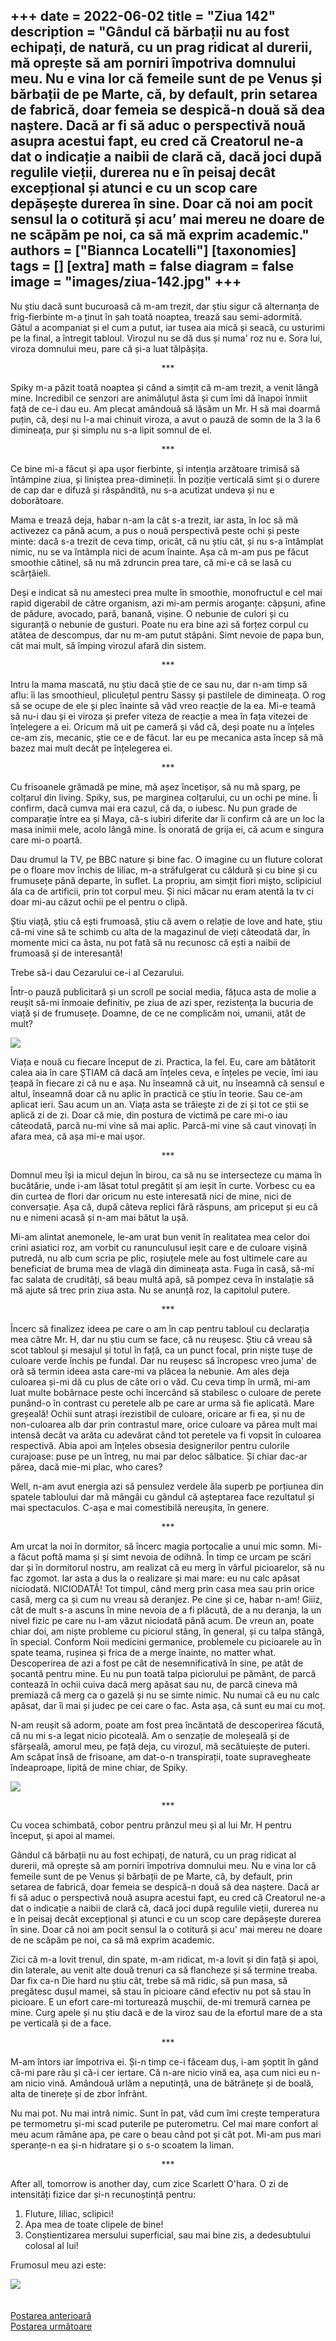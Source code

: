 
+++
date = 2022-06-02
title = "Ziua 142"
description = "Gândul că bărbații nu au fost echipați, de natură, cu un prag ridicat al durerii, mă oprește să am porniri împotriva domnului meu. Nu e vina lor că femeile sunt de pe Venus și bărbații de pe Marte, că, by default, prin setarea de fabrică, doar femeia se despică-n două să dea naștere. Dacă ar fi să aduc o perspectivă nouă asupra acestui fapt, eu cred că Creatorul ne-a dat o indicație a naibii de clară că, dacă joci după regulile vieții, durerea nu e în peisaj decât excepțional și atunci e cu un scop care depășește durerea în sine. Doar că noi am pocit sensul la o cotitură și acu’ mai mereu ne doare de ne scăpăm pe noi, ca să mă exprim academic."
authors = ["Biannca Locatelli"]
[taxonomies]
tags = []
[extra]
math = false
diagram = false
image = "images/ziua-142.jpg"
+++
---

Nu știu dacă sunt bucuroasă că m-am trezit, dar știu sigur că alternanța de frig-fierbinte m-a ținut în șah toată noaptea, trează sau semi-adormită. Gâtul a acompaniat și el cum a putut, iar tusea aia mică și seacă, cu usturimi pe la final, a întregit tabloul. Virozul nu se dă dus și numa' roz nu e. Sora lui, viroza domnului meu, pare că și-a luat tălpășița.

<p style="text-align: center;">***</p>

Spiky m-a păzit toată noaptea și când a simțit că m-am trezit, a venit lângă mine. Incredibil ce senzori are animăluțul ăsta și cum îmi dă înapoi înmiit față de ce-i dau eu. Am plecat amândouă să lăsăm un Mr. H să mai doarmă puțin, că, deși nu l-a mai chinuit viroza, a avut o pauză de somn de la 3 la 6 dimineața, pur și simplu nu s-a lipit somnul de el.

<p style="text-align: center;">***</p>

Ce bine mi-a făcut și apa ușor fierbinte, și intenția arzătoare trimisă să întâmpine ziua, și liniștea prea-dimineții. În poziție verticală simt și o durere de cap dar e difuză și răspândită, nu s-a acutizat undeva și nu e doborâtoare.

Mama e trează deja, habar n-am la cât s-a trezit, iar asta, în loc să mă activezez ca până acum, a pus o nouă perspectivă peste ochi și peste minte: dacă s-a trezit de ceva timp, oricât, că nu știu cât, și nu s-a întâmplat nimic, nu se va întâmpla nici de acum înainte. Așa că m-am pus pe făcut smoothie cătinel, să nu mă zdruncin prea tare, că mi-e că se lasă cu scârțâieli.

Deși e indicat să nu amesteci prea multe în smoothie, monofructul e cel mai rapid digerabil de către organism, azi mi-am permis aroganțe: căpșuni, afine de pădure, avocado, pară, banană, vișine. O nebunie de culori și cu siguranță o nebunie de gusturi. Poate nu era bine azi să forțez corpul cu atâtea de descompus, dar nu m-am putut stăpâni. Simt nevoie de papa bun, cât mai mult, să împing virozul afară din sistem.

<p style="text-align: center;">***</p>

Intru la mama mascată, nu știu dacă știe de ce sau nu, dar n-am timp să aflu: îi las smoothieul, pliculețul pentru Sassy și pastilele de dimineața. O rog să se ocupe de ele și plec înainte să văd vreo reacție de la ea. Mi-e teamă să nu-i dau și ei viroza și prefer viteza de reacție a mea în fața vitezei de înțelegere a ei. Oricum mă uit pe cameră și văd că, deși poate nu a înțeles ce-am zis, mecanic, știe ce e de făcut. Iar eu pe mecanica asta încep să mă bazez mai mult decât pe înțelegerea ei.

<p style="text-align: center;">***</p>

Cu frisoanele grămadă pe mine, mă așez încetișor, să nu mă sparg, pe colțarul din living. Spiky, sus, pe marginea colțarului, cu un ochi pe mine. Îi confirm, dacă cumva mai era cazul, că da, o iubesc. Nu pun grade de comparație între ea și Maya, că-s iubiri diferite dar îi confirm că are un loc la masa inimii mele, acolo lângă mine. Îs onorată de grija ei, că acum e singura care mi-o poartă.

Dau drumul la TV, pe BBC nature și bine fac. O imagine cu un fluture colorat pe o floare mov închis de liliac, m-a străfulgerat cu căldură și cu bine și cu frumusețe până departe, în suflet. La propriu, am simțit fiori mișto, sclipiciul ăla ca de artificii, prin tot corpul meu. Și nici măcar nu eram atentă la tv ci doar mi-au căzut ochii pe el pentru o clipă.

Știu viață, știu că ești frumoasă, știu că avem o relație de love and hate, știu că-mi vine să te schimb cu alta de la magazinul de vieți câteodată dar, în momente mici ca ăsta, nu pot fată să nu recunosc că ești a naibii de frumoasă și de interesantă!

Trebe să-i dau Cezarului ce-i al Cezarului.

Într-o pauză publicitară și un scroll pe social media, fățuca asta de molie a reușit să-mi înmoaie definitiv, pe ziua de azi sper, rezistența la bucuria de viață și de frumusețe. Doamne, de ce ne complicăm noi, umanii, atât de mult?

<div class="flex justify-center">
  <img src="images/molia.jpeg" />
</div>

Viața e nouă cu fiecare început de zi. Practica, la fel. Eu, care am bătătorit calea aia în care ȘTIAM că dacă am înțeles ceva, e înțeles pe vecie, îmi iau țeapă în fiecare zi că nu e așa. Nu înseamnă că uit, nu înseamnă că sensul e altul, înseamnă doar că nu aplic în practică ce știu în teorie. Sau ce-am aplicat ieri. Sau acum un an. Viața asta se trăiește zi de zi și tot ce știi se aplică zi de zi. Doar că mie, din postura de victimă pe care mi-o iau câteodată, parcă nu-mi vine să mai aplic. Parcă-mi vine să caut vinovați în afara mea, că așa mi-e mai ușor.

<p style="text-align: center;">***</p>

Domnul meu își ia micul dejun în birou, ca să nu se intersecteze cu mama în bucătărie, unde i-am lăsat totul pregătit și am ieșit în curte. Vorbesc cu ea din curtea de flori dar oricum nu este interesată nici de mine, nici de conversație. Așa că, după câteva replici fără răspuns, am priceput și eu că nu e nimeni acasă și n-am mai bătut la ușă.

Mi-am alintat anemonele, le-am urat bun venit în realitatea mea celor doi crini asiatici roz, am vorbit cu ranunculusul ieșit care e de culoare vișină putredă, nu alb cum scria pe plic, roșiuțele mele au fost ultimele care au beneficiat de bruma mea de vlagă din dimineața asta. Fuga în casă, să-mi fac salata de crudități, să beau multă apă, să pompez ceva în instalație să mă ajute să trec prin ziua asta. Nu se anunță roz, la capitolul putere.

<p style="text-align: center;">***</p>

Încerc să finalizez ideea pe care o am în cap pentru tabloul cu declarația mea către Mr. H, dar nu știu cum se face, că nu reușesc. Știu că vreau să scot tabloul și mesajul și totul în față, ca un punct focal, prin niște tușe de culoare verde închis pe fundal. Dar nu reușesc să încropesc vreo juma' de oră să termin ideea asta care-mi va plăcea la nebunie. Am ales deja culoarea și-mi dă cu plus de câte ori o văd. Cu ceva timp în urmă, mi-am luat multe bobârnace peste ochi încercând să stabilesc o culoare de perete punând-o în contrast cu peretele alb pe care ar urma să fie aplicată. Mare greșeală! Ochii sunt atrași irezistibil de culoare, oricare ar fi ea, și nu de non-culoarea alb dar prin contrastul mare, orice culoare va părea mult mai intensă decât va arăta cu adevărat când tot peretele va fi vopsit în culoarea respectivă. Abia apoi am înțeles obsesia designerilor pentru culorile curajoase: puse pe un întreg, nu mai par deloc sălbatice. Și chiar dac-ar părea, dacă mie-mi plac, who cares?

Well, n-am avut energia azi să pensulez verdele ăla superb pe porțiunea din spatele tabloului dar mă mângâi cu gândul că așteptarea face rezultatul și mai spectaculos. C-așa e mai comestibilă nereușita, în genere.

<p style="text-align: center;">***</p>

Am urcat la noi în dormitor, să încerc magia portocalie a unui mic somn. Mi-a făcut poftă mama și și simt nevoia de odihnă. În timp ce urcam pe scări dar și în dormitorul nostru, am realizat că eu merg în vârful picioarelor, să nu fac zgomot. Iar asta a dus la o realizare și mai mare: eu nu calc apăsat niciodată. NICIODATĂ! Tot timpul, când merg prin casa mea sau prin orice casă, merg ca și cum nu vreau să deranjez. Pe cine și ce, habar n-am! Giiiz, cât de mult s-a ascuns în mine nevoia de a fi plăcută, de a nu deranja, la un nivel fizic pe care nu l-am văzut niciodată până acum. De vreun an, poate chiar doi, am niște probleme cu piciorul stâng, în general, și cu talpa stângă, în special. Conform Noii medicini germanice, problemele cu picioarele au în spate teama, rușinea și frica de a merge înainte, no matter what. Descoperirea de azi a fost pe cât de nesemnificativă în sine, pe atât de șocantă pentru mine. Eu nu pun toată talpa piciorului pe pământ, de parcă contează în ochii cuiva dacă merg apăsat sau nu, de parcă cineva mă premiază că merg ca o gazelă și nu se simte nimic. Nu numai că eu nu calc apăsat, dar îi mai și judec pe cei care o fac. Asta așa, că sunt eu mai cu moț.

N-am reușit să adorm, poate am fost prea încântată de descoperirea făcută, că nu mi s-a legat nicio picoteală. Am o senzație de moleșeală și de sfârșeală, amorul meu, pe față deja, cu virozul, mă secătuiește de puteri. Am scăpat însă de frisoane, am dat-o-n transpirații, toate supravegheate îndeaproape, lipită de mine chiar, de Spiky.

<div class="flex justify-center">
  <img src="images/spiky-576x1024.jpeg" />
</div>

<p style="text-align: center;">***</p>

Cu vocea schimbată, cobor pentru prânzul meu și al lui Mr. H pentru început, și apoi al mamei.

Gândul că bărbații nu au fost echipați, de natură, cu un prag ridicat al durerii, mă oprește să am porniri împotriva domnului meu. Nu e vina lor că femeile sunt de pe Venus și bărbații de pe Marte, că, by default, prin setarea de fabrică, doar femeia se despică-n două să dea naștere. Dacă ar fi să aduc o perspectivă nouă asupra acestui fapt, eu cred că Creatorul ne-a dat o indicație a naibii de clară că, dacă joci după regulile vieții, durerea nu e în peisaj decât excepțional și atunci e cu un scop care depășește durerea în sine. Doar că noi am pocit sensul la o cotitură și acu' mai mereu ne doare de ne scăpăm pe noi, ca să mă exprim academic.

Zici că m-a lovit trenul, din spate, m-am ridicat, m-a lovit și din față și apoi, din laterale, au venit alte două trenuri ca să flancheze și să termine treaba. Dar fix ca-n Die hard nu știu cât, trebe să mă ridic, să pun masa, să pregătesc dușul mamei, să stau în picioare când efectiv nu pot să stau în picioare. E un efort care-mi torturează mușchii, de-mi tremură carnea pe mine. Curg apele și nu știu dacă e de la viroz sau de la efortul mare de a sta pe verticală și de a face.

<p style="text-align: center;">***</p>

M-am întors iar împotriva ei. Și-n timp ce-i făceam duș, i-am șoptit în gând că-mi pare rău și că-i cer iertare. Că n-are nicio vină ea, așa cum nici eu n-am nicio vină. Amândouă urlăm a neputință, una de bătrânețe și de boală, alta de tinerețe și de zbor înfrânt.

Nu mai pot. Nu mai intră nimic. Sunt în pat, văd cum îmi crește temperatura pe termometru și-mi scad puterile pe puterometru. Cel mai mare confort al meu acum rămâne apa, pe care o beau când pot și cât pot. Mi-am pus mari speranțe-n ea și-n hidratare și o s-o scoatem la liman.

<p style="text-align: center;">***</p>

After all, tomorrow is another day, cum zice Scarlett O'hara. O zi de intensități fizice dar și-n recunoștință pentru:
1. Fluture, liliac, sclipici!
2. Apa mea de toate clipele de bine!
3. Conștientizarea mersului superficial, sau mai bine zis, a dedesubtului colosal al lui!

Frumosul meu azi este:

<div class="flex justify-center">
  <img src="images/dream-kitchen.jpeg" />
</div>

<br/>

<br/>

<div class="flex justify-between">
  <div>
    <a href="/blog/ziua-141/">Postarea anterioară</a>
  </div>
  <div>
    <a href="/blog/ziua-143/">Postarea următoare</a>
  </div>
</div>
